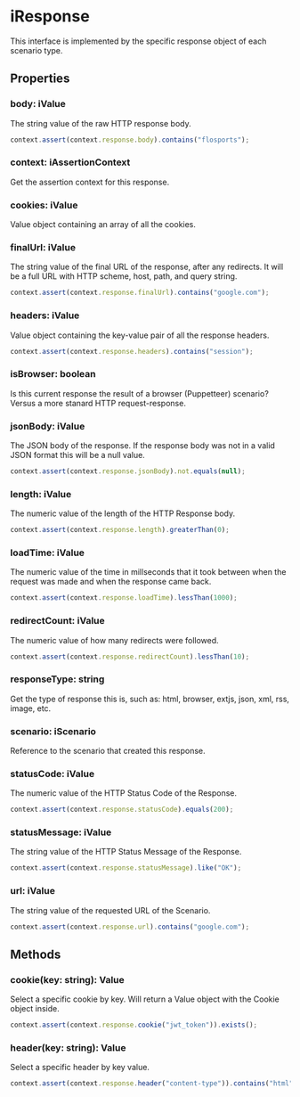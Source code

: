 # iResponse

This interface is implemented by the specific response object of each scenario type.

## Properties

### body: iValue

The string value of the raw HTTP response body.

```javascript
context.assert(context.response.body).contains("flosports");
```

### context: iAssertionContext

Get the assertion context for this response.

### cookies: iValue

Value object containing an array of all the cookies.

### finalUrl: iValue

The string value of the final URL of the response, after any redirects. It will be a full URL with HTTP scheme, host, path, and query string.

```javascript
context.assert(context.response.finalUrl).contains("google.com");
```

### headers: iValue

Value object containing the key-value pair of all the response headers.

```javascript
context.assert(context.response.headers).contains("session");
```

### isBrowser: boolean

Is this current response the result of a browser (Puppetteer) scenario? Versus a more stanard HTTP request-response.

### jsonBody: iValue

The JSON body of the response. If the response body was not in a valid JSON format this will be a null value.

```javascript
context.assert(context.response.jsonBody).not.equals(null);
```

### length: iValue

The numeric value of the length of the HTTP Response body.

```javascript
context.assert(context.response.length).greaterThan(0);
```

### loadTime: iValue

The numeric value of the time in millseconds that it took between when the request was made and when the response came back.

```javascript
context.assert(context.response.loadTime).lessThan(1000);
```

### redirectCount: iValue

The numeric value of how many redirects were followed.

```javascript
context.assert(context.response.redirectCount).lessThan(10);
```

### responseType: string

Get the type of response this is, such as: html, browser, extjs, json, xml, rss, image, etc.

### scenario: iScenario

Reference to the scenario that created this response.

### statusCode: iValue

The numeric value of the HTTP Status Code of the Response.

```javascript
context.assert(context.response.statusCode).equals(200);
```

### statusMessage: iValue

The string value of the HTTP Status Message of the Response.

```javascript
context.assert(context.response.statusMessage).like("OK");
```

### url: iValue

The string value of the requested URL of the Scenario.

```javascript
context.assert(context.response.url).contains("google.com");
```

## Methods

### cookie(key: string): Value

Select a specific cookie by key. Will return a Value object with the Cookie object inside.

```javascript
context.assert(context.response.cookie("jwt_token")).exists();
```

### header(key: string): Value

Select a specific header by key value.

```javascript
context.assert(context.response.header("content-type")).contains("html");
```
